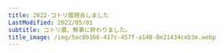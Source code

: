 ```yaml
---
title: 2022-コトリ展閉会しました
LastModified: 2022/05/01
subtitle: コトリ展、無事に終わりました。
title_image: /img/5ac8b166-417c-457f-a148-8e21434ceb3e.webp
---
```

